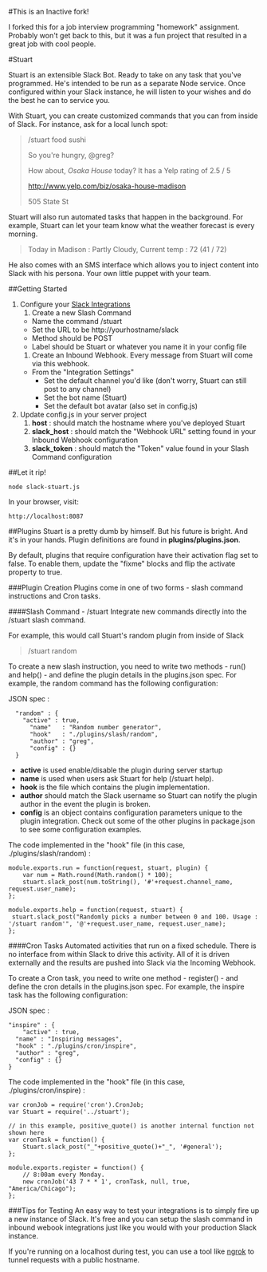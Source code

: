 
#This is an Inactive fork!

I forked this for a job interview programming "homework" assignment. Probably won't get back to this, but it was a fun project that resulted in a great job with cool people.

#Stuart

Stuart is an extensible Slack Bot. Ready to take on any task that you've programmed. He's intended to be run as a separate Node service. Once configured within your Slack instance, he will listen to your wishes and do the best he can to service you.

With Stuart, you can create customized commands that you can from inside of Slack. For instance, ask for a local lunch spot:

>/stuart food sushi
>
>So you're hungry, @greg?
>
>How about, *Osaka House* today? It has a Yelp rating of 2.5 / 5
>
>http://www.yelp.com/biz/osaka-house-madison
>
>505 State St

Stuart will also run automated tasks that happen in the background. For example, Stuart can let your team know what the weather forecast is every morning.

> Today in Madison : Partly Cloudy,
> Current temp : 72 (41 / 72)

He also comes with an SMS interface which allows you to inject content into Slack with his persona. Your own little puppet with your team.


##Getting Started

1. Configure your [Slack Integrations](http://slack.com/integrations)
    1. Create a new Slash Command
      * Name the command /stuart
      * Set the URL to be http://yourhostname/slack
      * Method should be POST
      * Label should be Stuart or whatever you name it in your config file
    1. Create an Inbound Webhook. Every message from Stuart will come via this webhook.
      * From the "Integration Settings"
          * Set the default channel you'd like (don't worry, Stuart can still post to any channel)
          * Set the bot name (Stuart)
          * Set the default bot avatar (also set in config.js)
1. Update config.js in your server project
    1. <b>host</b> : should match the hostname where you've deployed Stuart
    1. <b>slack\_host</b> : should match the "Webhook URL" setting found in your Inbound Webhook configuration
    1. <b>slack\_token</b> : should match the "Token" value found in your Slash Command configuration

##Let it rip!

    node slack-stuart.js

In your browser, visit:

    http://localhost:8087

##Plugins
Stuart is a pretty dumb by himself. But his future is bright. And it's in your hands. Plugin definitions are found in <b>plugins/plugins.json</b>.

By default, plugins that require configuration have their activation flag set to false. To enable them, update the "fixme" blocks and flip the activate property to true.

###Plugin Creation
Plugins come in one of two forms - slash command instructions and Cron tasks.

####Slash Command - /stuart
Integrate new commands directly into the /stuart slash command.

For example, this would call Stuart's random plugin from inside of Slack

> /stuart random

To create a new slash instruction, you need to write two methods - run() and help() - and define the plugin details in the plugins.json spec. For example, the random command has the following configuration:

JSON spec :

      "random" : {
        "active" : true,
          "name"   : "Random number generator",
          "hook"   : "./plugins/slash/random",
          "author" : "greg",
          "config" : {}
      }

* <b>active</b> is used enable/disable the plugin during server startup
* <b>name</b> is used when users ask Stuart for help (/stuart help).
* <b>hook</b> is the file which contains the plugin implementation.
* <b>author</b> should match the Slack username so Stuart can notify the plugin author in the event the plugin is broken.
* <b>config</b> is an object contains configuration parameters unique to the plugin integration. Check out some of the other plugins in package.json to see some configuration examples.

The code implemented in the "hook" file (in this case, ./plugins/slash/random) :

    module.exports.run = function(request, stuart, plugin) {
        var num = Math.round(Math.random() * 100);
        stuart.slack_post(num.toString(), '#'+request.channel_name, request.user_name);
    };

    module.exports.help = function(request, stuart) {
     stuart.slack_post("Randomly picks a number between 0 and 100. Usage : '/stuart random'", '@'+request.user_name, request.user_name);
    };

####Cron Tasks
Automated activities that run on a fixed schedule. There is no interface from within Slack to drive this activity. All of it is driven externally and the results are pushed into Slack via the Incoming Webhook.

To create a Cron task, you need to write one method - register() - and define the cron details in the plugins.json spec. For example, the inspire task has the following configuration:

JSON spec :

    "inspire" : {
        "active" : true,
      "name" : "Inspiring messages",
      "hook" : "./plugins/cron/inspire",
      "author" : "greg",
      "config" : {}
    }

The code implemented in the "hook" file (in this case, ./plugins/cron/inspire) :

    var cronJob = require('cron').CronJob;
    var Stuart = require('../stuart');

    // in this example, positive_quote() is another internal function not shown here
    var cronTask = function() {
        Stuart.slack_post("_"+positive_quote()+"_", '#general');
    };

    module.exports.register = function() {
        // 8:00am every Monday.
        new cronJob('43 7 * * 1', cronTask, null, true, "America/Chicago");
    };

###Tips for Testing
An easy way to test your integrations is to simply fire up a new instance of Slack. It's free and you can setup the slash command in inbound webook integrations just like you would with your production Slack instance.

If you're running on a localhost during test, you can use a tool like [ngrok](http://ngrok.com) to tunnel requests with a public hostname.
